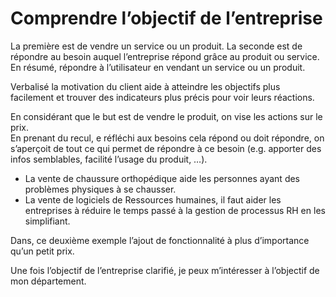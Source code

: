 # Comprendre l’objectif de l’entreprise
La première est de vendre un service ou un produit. La seconde est de répondre au besoin auquel l’entreprise répond grâce au produit ou service. 
En résumé, répondre à l’utilisateur en vendant un service ou un produit. 

Verbalisé la motivation du client aide à atteindre les objectifs plus facilement et trouver des indicateurs plus précis pour voir leurs réactions.  

En considérant que le but est de vendre le produit, on vise les actions sur le prix.  
En prenant du recul, e réfléchi aux besoins cela répond ou doit répondre, on s’aperçoit de tout ce qui permet de répondre à ce besoin (e.g. apporter des infos semblables, facilité l’usage du produit, …).
* La vente de chaussure orthopédique aide les personnes ayant des problèmes physiques à se chausser. 
* La vente de logiciels de Ressources humaines, il faut aider les entreprises à réduire le temps passé à la gestion de processus RH en les simplifiant.

Dans, ce deuxième exemple l’ajout de fonctionnalité à plus d’importance qu’un petit prix.

Une fois l’objectif de l’entreprise clarifié, je peux m’intéresser à l’objectif de mon département.
